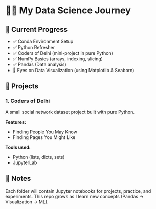 # 🧑‍💻 My Data Science Journey

## 🚀 Current Progress
- ✅ Conda Environment Setup
- ✅ Python Refresher
- ✅ Coders of Delhi (mini-project in pure Python)
- ✅ NumPy Basics (arrays, indexing, slicing)
- ✅ Pandas (Data analysis)
- 👀 Eyes on Data Visualization (using Matplotlib & Seaborn)
## 📂 Projects

### 1. Coders of Delhi
A small social network dataset project built with pure Python.

**Features:**
- Finding People You May Know
- Finding Pages You Might Like

**Tools used:**
- Python (lists, dicts, sets)
- JupyterLab

## 📌 Notes
Each folder will contain Jupyter notebooks for projects, practice, and experiments.
This repo grows as I learn new concepts (Pandas → Visualization → ML).
